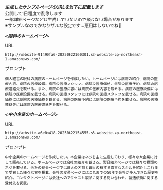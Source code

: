 ***生成したサンプルページのURLを以下に記載します***  
公開して1日程度で削除します  
一部詳細ページなどは生成していないので飛べない場合があります  
※サンプルなのでかなりザルな設定です...悪用はしないでね🥺

***<眼科のホームページ>***  

URL  
```
http://website-91490fa6-20250622160301.s3-website-ap-northeast-1.amazonaws.com/
```  
プロンプト  
```
個人経営の眼科の病院のホームページを作成したい。ホームページには病院の紹介、病院の医療内容、病院の医療設備、病院の医療スタッフ、病院の医療価格、病院の医療予約、病院の医療連絡先を載せる。また、病院の医療内容には病院の医療内容を載せる。病院の医療設備には病院の医療設備を載せる。病院の医療スタッフには病院の医療スタッフを載せる。病院の医療価格には病院の医療価格を載せる。病院の医療予約には病院の医療予約を載せる。病院の医療連絡先には病院の医療連絡先を載せる。
```

***<中小企業のホームページ>***  

URL
```
http://website-a6e0b418-20250622154555.s3-website-ap-northeast-1.amazonaws.com/
```  
プロンプト  
```
中小企業のホームページを作成したい。本企業はネジを主に生産しており、様々な大企業に対して販売している。ホームページでは会社の紹介を載せる。製品紹介ページでは様々な種類のネジを載せる。会社の紹介ページでは職人の名前と職人の有する貴重なスキルを紹介しこれまで受賞した様々な賞を掲載。会社の変遷ページにはこれまでの50年で会社が歩んできた歴史を紹介。コンタクトページには会社へのアクセスと製品に関する問い合わせ、製造依頼に関する受付先を掲載。
```  




